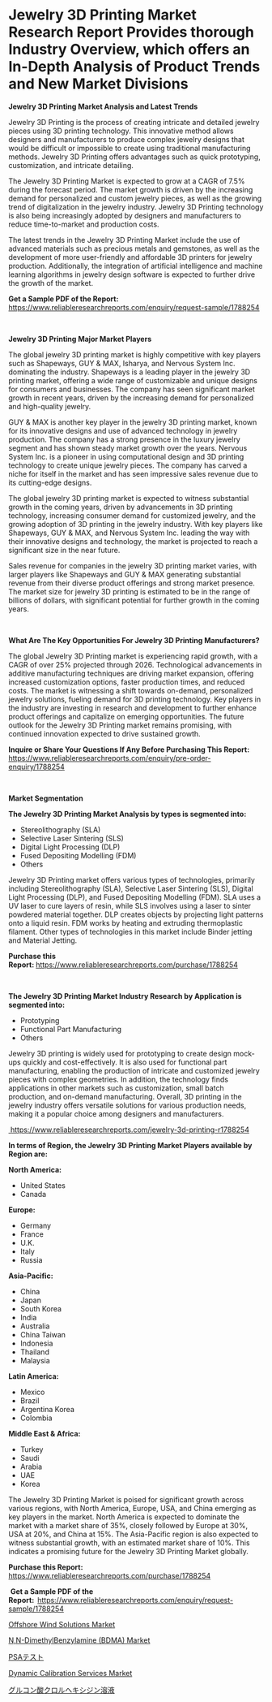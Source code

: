 <p><h1>Jewelry 3D Printing Market Research Report Provides thorough Industry Overview, which offers an In-Depth Analysis of Product Trends and New Market Divisions</h1></p><p><strong>Jewelry 3D Printing Market Analysis and Latest Trends</strong></p>
<p><p>Jewelry 3D Printing is the process of creating intricate and detailed jewelry pieces using 3D printing technology. This innovative method allows designers and manufacturers to produce complex jewelry designs that would be difficult or impossible to create using traditional manufacturing methods. Jewelry 3D Printing offers advantages such as quick prototyping, customization, and intricate detailing.</p><p>The Jewelry 3D Printing Market is expected to grow at a CAGR of 7.5% during the forecast period. The market growth is driven by the increasing demand for personalized and custom jewelry pieces, as well as the growing trend of digitalization in the jewelry industry. Jewelry 3D Printing technology is also being increasingly adopted by designers and manufacturers to reduce time-to-market and production costs.</p><p>The latest trends in the Jewelry 3D Printing Market include the use of advanced materials such as precious metals and gemstones, as well as the development of more user-friendly and affordable 3D printers for jewelry production. Additionally, the integration of artificial intelligence and machine learning algorithms in jewelry design software is expected to further drive the growth of the market.</p></p>
<p><strong>Get a Sample PDF of the Report:&nbsp;</strong> <a href="https://www.reliableresearchreports.com/enquiry/request-sample/1788254">https://www.reliableresearchreports.com/enquiry/request-sample/1788254</a></p>
<p>&nbsp;</p>
<p><strong>Jewelry 3D Printing Major Market Players</strong></p>
<p><p>The global jewelry 3D printing market is highly competitive with key players such as Shapeways, GUY & MAX, Isharya, and Nervous System Inc. dominating the industry. Shapeways is a leading player in the jewelry 3D printing market, offering a wide range of customizable and unique designs for consumers and businesses. The company has seen significant market growth in recent years, driven by the increasing demand for personalized and high-quality jewelry.</p><p>GUY & MAX is another key player in the jewelry 3D printing market, known for its innovative designs and use of advanced technology in jewelry production. The company has a strong presence in the luxury jewelry segment and has shown steady market growth over the years. Nervous System Inc. is a pioneer in using computational design and 3D printing technology to create unique jewelry pieces. The company has carved a niche for itself in the market and has seen impressive sales revenue due to its cutting-edge designs.</p><p>The global jewelry 3D printing market is expected to witness substantial growth in the coming years, driven by advancements in 3D printing technology, increasing consumer demand for customized jewelry, and the growing adoption of 3D printing in the jewelry industry. With key players like Shapeways, GUY & MAX, and Nervous System Inc. leading the way with their innovative designs and technology, the market is projected to reach a significant size in the near future.</p><p>Sales revenue for companies in the jewelry 3D printing market varies, with larger players like Shapeways and GUY & MAX generating substantial revenue from their diverse product offerings and strong market presence. The market size for jewelry 3D printing is estimated to be in the range of billions of dollars, with significant potential for further growth in the coming years.</p></p>
<p>&nbsp;</p>
<p><strong>What Are The Key Opportunities For Jewelry 3D Printing Manufacturers?</strong></p>
<p><p>The global Jewelry 3D Printing market is experiencing rapid growth, with a CAGR of over 25% projected through 2026. Technological advancements in additive manufacturing techniques are driving market expansion, offering increased customization options, faster production times, and reduced costs. The market is witnessing a shift towards on-demand, personalized jewelry solutions, fueling demand for 3D printing technology. Key players in the industry are investing in research and development to further enhance product offerings and capitalize on emerging opportunities. The future outlook for the Jewelry 3D Printing market remains promising, with continued innovation expected to drive sustained growth.</p></p>
<p><strong>Inquire or Share Your Questions If Any Before Purchasing This Report:</strong> <a href="https://www.reliableresearchreports.com/enquiry/pre-order-enquiry/1788254">https://www.reliableresearchreports.com/enquiry/pre-order-enquiry/1788254</a></p>
<p>&nbsp;</p>
<p><strong>Market Segmentation</strong></p>
<p><strong>The Jewelry 3D Printing Market Analysis by types is segmented into:</strong></p>
<p><ul><li>Stereolithography (SLA)</li><li>Selective Laser Sintering (SLS)</li><li>Digital Light Processing (DLP)</li><li>Fused Depositing Modelling (FDM)</li><li>Others</li></ul></p>
<p><p>Jewelry 3D Printing market offers various types of technologies, primarily including Stereolithography (SLA), Selective Laser Sintering (SLS), Digital Light Processing (DLP), and Fused Depositing Modelling (FDM). SLA uses a UV laser to cure layers of resin, while SLS involves using a laser to sinter powdered material together. DLP creates objects by projecting light patterns onto a liquid resin. FDM works by heating and extruding thermoplastic filament. Other types of technologies in this market include Binder jetting and Material Jetting.</p></p>
<p><strong>Purchase this Report:&nbsp;</strong><a href="https://www.reliableresearchreports.com/purchase/1788254">https://www.reliableresearchreports.com/purchase/1788254</a></p>
<p>&nbsp;</p>
<p><strong>The Jewelry 3D Printing Market Industry Research by Application is segmented into:</strong></p>
<p><ul><li>Prototyping</li><li>Functional Part Manufacturing</li><li>Others</li></ul></p>
<p><p>Jewelry 3D printing is widely used for prototyping to create design mock-ups quickly and cost-effectively. It is also used for functional part manufacturing, enabling the production of intricate and customized jewelry pieces with complex geometries. In addition, the technology finds applications in other markets such as customization, small batch production, and on-demand manufacturing. Overall, 3D printing in the jewelry industry offers versatile solutions for various production needs, making it a popular choice among designers and manufacturers.</p></p>
<p><a href="https://www.reliableresearchreports.com/jewelry-3d-printing-r1788254">&nbsp;https://www.reliableresearchreports.com/jewelry-3d-printing-r1788254</a></p>
<p><strong>In terms of Region, the Jewelry 3D Printing Market Players available by Region are:</strong></p>
<p>
    <p> <strong> North America: </strong>
        <ul>
            <li>United States</li>
            <li>Canada</li>
        </ul>
        </p> 
    <p> <strong> Europe: </strong>
        <ul>
            <li>Germany</li>
            <li>France</li>
            <li>U.K.</li>
            <li>Italy</li>
            <li>Russia</li>
        </ul>
        </p> 
    <p> <strong> Asia-Pacific: </strong>
        <ul>
            <li>China</li>
            <li>Japan</li>
            <li>South Korea</li>
            <li>India</li>
            <li>Australia</li>
            <li>China Taiwan</li>
            <li>Indonesia</li>
            <li>Thailand</li>
            <li>Malaysia</li>
        </ul>
        </p> 
    <p> <strong> Latin America: </strong>
        <ul>
            <li>Mexico</li>
            <li>Brazil</li>
            <li>Argentina Korea</li>
            <li>Colombia</li>
        </ul>
        </p> 
    <p> <strong> Middle East & Africa: </strong>
        <ul>
            <li>Turkey</li>
            <li>Saudi</li>
            <li>Arabia</li>
            <li>UAE</li>
            <li>Korea</li>
        </ul>
    </p>
    </p>
<p><p>The Jewelry 3D Printing Market is poised for significant growth across various regions, with North America, Europe, USA, and China emerging as key players in the market. North America is expected to dominate the market with a market share of 35%, closely followed by Europe at 30%, USA at 20%, and China at 15%. The Asia-Pacific region is also expected to witness substantial growth, with an estimated market share of 10%. This indicates a promising future for the Jewelry 3D Printing Market globally.</p></p>
<p><strong>Purchase this Report: </strong><a href="https://www.reliableresearchreports.com/purchase/1788254">https://www.reliableresearchreports.com/purchase/1788254</a></p>
<p>&nbsp;<strong>Get a Sample PDF of the Report:&nbsp;&nbsp;</strong><a href="https://www.reliableresearchreports.com/enquiry/request-sample/1788254">https://www.reliableresearchreports.com/enquiry/request-sample/1788254</a></p>
<p><strong></strong></p>
<p><p><a href="https://www.linkedin.com/pulse/offshore-wind-solutions-market-offers-provide-insightful-9aazf">Offshore Wind Solutions Market</a></p><p><a href="https://www.linkedin.com/pulse/nn-dimethylbenzylamine-bdma-market-provides-detailed-btshe">N,N-DimethylBenzylamine (BDMA) Market</a></p><p><a href="https://github.com/RudySimonis2023/Market-Research-Report-List-1/blob/main/980197659949.md">PSAテスト</a></p><p><a href="https://github.com/DeonteStanton2023/Market-Research-Report-List-1/blob/main/dynamic-calibration-services-market.md">Dynamic Calibration Services Market</a></p><p><a href="https://github.com/mm14022023/Market-Research-Report-List-1/blob/main/496581259948.md">グルコン酸クロルヘキシジン溶液</a></p></p>